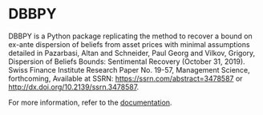 # DBBPY
DBBPY is a Python package replicating the method to recover a bound on ex-ante dispersion of beliefs from asset prices with minimal assumptions detailed in Pazarbasi, Altan and Schneider, Paul Georg and Vilkov, Grigory, Dispersion of Beliefs Bounds: Sentimental Recovery (October 31, 2019). Swiss Finance Institute Research Paper No. 19-57, Management Science, forthcoming, Available at SSRN: https://ssrn.com/abstract=3478587 or http://dx.doi.org/10.2139/ssrn.3478587. 

For more information, refer to the [documentation](https://pietro-zanottas-organization.gitbook.io/dbb).